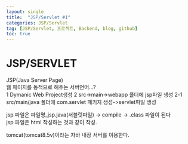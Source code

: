 ```yaml
---
layout: single
title:  "JSP/Servlet #1"
categories: JSP/Servlet
tag: [JSP/Servlet, 프로젝트, Backend, blog, github]
toc: true
---
```



# JSP/SERVLET
JSP(Java Server Page)<br>
웹 페이지를 동적으로 해주는 서버언어...?<br>
1 Dymanic Web Project생성
2 src->main->webapp 폴더에 jsp파일 생성
2-1 src/main/java 폴더에 com.servlet 패키지 생성->servlet파일 생성

jsp 파일은 파일명_jsp.java(서블릿파일) -> compile -> .class 파일이 된다 <br>
jsp 파일은 html 작성하는 것과 같이 작성. <br>

tomcat(tomcat8.5v)이라는 자바 내장 서버를 이용한다. <br>

